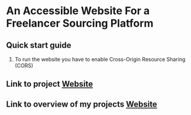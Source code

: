 # An Accessible Website For a Freelancer Sourcing Platform
## Quick start guide
1. To run the website you have to enable Cross-Origin Resource Sharing (CORS)

## Link to project  [Website](https://grigorischneider.github.io/FishEye/index.html)

## Link to overview of my projects [Website](https://grigorischneider.github.io)